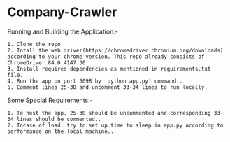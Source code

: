 # Company-Crawler

Running and Building the Application:- 
   ```
   1. Clone the repo
   2. Intall the web driver(https://chromedriver.chromium.org/downloads) according to your chrome version. This repo already consists of ChromeDriver 84.0.4147.30
   3. Install required dependencies as mentioned in requirements.txt file. 
   4. Run the app on port 3098 by 'python app.py' command..
   5. Comment lines 25-30 and uncomment 33-34 lines to run locally.
   ```


Some Special Requirements:-

``` 
1. To host the app, 25-30 should be uncommented and corresponding 33-34 lines should be commented..
2. Incase of load, try to set up time to sleep in app.py according to performance on the local machine..
```
